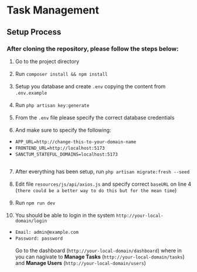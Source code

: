# Task Management

## Setup Process
### After cloning the repository, please follow the steps below:

 1. Go to the project directory
<br><br>
 2. Run `composer install && npm install`
    <br><br>
 3. Setup you database and create `.env` copying the content from `.env.example`
    <br><br>
 4. Run `php artisan key:generate`
    <br><br>
 5. From the `.env` file please specify the correct database credentials
    <br><br>
 6. And make sure to specify the following:
 - `APP_URL=http://change-this-to-your-domain-name`
 - `FRONTEND_URL=http://localhost:5173`
 - `SANCTUM_STATEFUL_DOMAINS=localhost:5173`
   <br><br>
 7. After everything has been setup, run `php artisan migrate:fresh --seed`
    <br><br>
 8. Edit file `resources/js/api/axios.js` and specify correct `baseURL` on line 4 (`there could be a better way to do this but for the mean time`)
    <br><br>
 9. Run `npm run dev`
<br><br>
10. You should be able to login in the system `http://your-local-domain/login`
 - `Email: admin@example.com`
 - `Password: password`
   <br><br>
Go to the dashboard (`http://your-local-domain/dashboard`)
  where in you can nagivate to <b>Manage Tasks</b> (`http://your-local-domain/tasks`) and <b>Manage Users</b> (`http://your-local-domain/users`)
